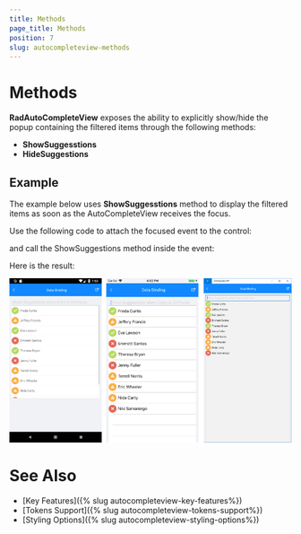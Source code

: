 ```yaml
---
title: Methods
page_title: Methods
position: 7
slug: autocompleteview-methods
---
```


# Methods

**RadAutoCompleteView** exposes the ability to explicitly show/hide the popup containing the filtered items through the following methods:

* **ShowSuggesstions**
* **HideSuggestions**

## Example

The example below uses **ShowSuggesstions** method to display the filtered items as soon as the AutoCompleteView receives the focus. 

Use the following code to attach the focused event to the control:

<snippet id='autocompleteview-focused'/>

and call the ShowSuggestions method inside the event:

<snippet id='autocompleteview-showsuggestions'/>

Here is the result:

![AutoCompleteView ShowSuggestions](images/autocompleteview-showsuggestions.png "AutoCompleteView ShowSuggestions")

# See Also

- [Key Features]({% slug autocompleteview-key-features%})
- [Tokens Support]({% slug autocompleteview-tokens-support%})
- [Styling Options]({% slug autocompleteview-styling-options%})
